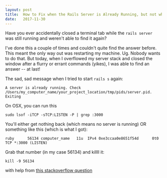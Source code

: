 ```yaml
---
layout: post
title:  How to Fix when the Rails Server is Already Running, but not where you can find it
date:   2017-11-30
---
```


Have you ever accidentally closed a terminal tab while the `rails server` was still running and weren't able to find it again?

I've done this a couple of times and couldn't quite find the answer before. This meant the only way out was restarting my machine. Ug. Nobody wants to do that. But today, when I overflowed my server stack and closed the window after a flurry or errant commands (yikes), I was able to find an answer -- at last!

The sad, sad message when I tried to start `rails s` again:
```
A server is already running. Check /Users/my_computer_name/your_project_location/tmp/pids/server.pid.
Exiting
```

On OSX, you can run this
```
sudo lsof -iTCP -sTCP:LISTEN -P | grep :3000
```

You'll either get nothing back (which means no server is running) OR something like this (which is what I got):
```
ruby      56134 computer_name   11u  IPv4 0xe3ccaa0e8651f54d      0t0  TCP *:3000 (LISTEN)
```

Grab that number (in my case 56134) and killll it:
```
kill -9 56134
```
with help from [this stackoverflow question](https://stackoverflow.com/questions/24627701/a-server-is-already-running-check-tmp-pids-server-pid-exiting-rails)
